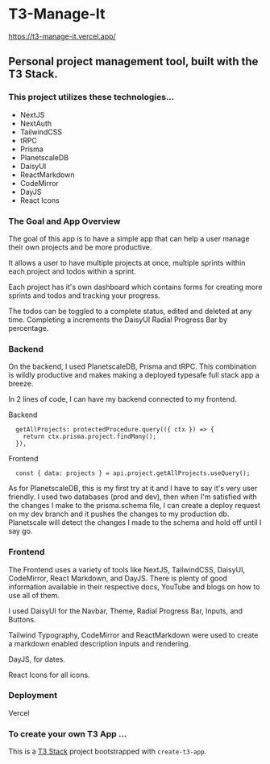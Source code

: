 # T3-Manage-It

https://t3-manage-it.vercel.app/

## Personal project management tool, built with the T3 Stack.

### This project utilizes these technologies...

- NextJS
- NextAuth
- TailwindCSS
- tRPC
- Prisma
- PlanetscaleDB
- DaisyUI
- ReactMarkdown
- CodeMirror
- DayJS
- React Icons

### The Goal and App Overview

The goal of this app is to have a simple app that can help a user manage their own projects and be more productive.

It allows a user to have multiple projects at once, multiple sprints within each project and todos within a sprint.

Each project has it's own dashboard which contains forms for creating more sprints and todos and tracking your progress.

The todos can be toggled to a complete status, edited and deleted at any time. Completing a increments the DaisyUI Radial Progress Bar by percentage.

### Backend

On the backend, I used PlanetscaleDB, Prisma and tRPC. This combination is wildly productive and makes making a deployed typesafe full stack app a breeze.

In 2 lines of code, I can have my backend connected to my frontend.

Backend

```
  getAllProjects: protectedProcedure.query(({ ctx }) => {
    return ctx.prisma.project.findMany();
  }),
```

Frontend

```
  const { data: projects } = api.project.getAllProjects.useQuery();
```

As for PlanetscaleDB, this is my first try at it and I have to say it's very user friendly. I used two databases (prod and dev), then when I'm satisfied with the changes I make to the prisma.schema file, I can create a deploy request on my dev branch and it pushes the changes to my production db. Planetscale will detect the changes I made to the schema and hold off until I say go.

### Frontend

The Frontend uses a variety of tools like NextJS, TailwindCSS, DaisyUI, CodeMirror, React Markdown, and DayJS. There is plenty of good information available in their respective docs, YouTube and blogs on how to use all of them.

I used DaisyUI for the Navbar, Theme, Radial Progress Bar, Inputs, and Buttons.

Tailwind Typography, CodeMirror and ReactMarkdown were used to create a markdown enabled description inputs and rendering.

DayJS, for dates.

React Icons for all icons.

### Deployment

Vercel

### To create your own T3 App ...

This is a [T3 Stack](https://create.t3.gg/) project bootstrapped with `create-t3-app`.
